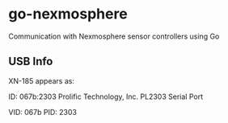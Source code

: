 # go-nexmosphere
Communication with Nexmosphere sensor controllers using Go

## USB Info

XN-185 appears as:

ID: 067b:2303 Prolific Technology, Inc. PL2303 Serial Port

VID: 067b
PID: 2303